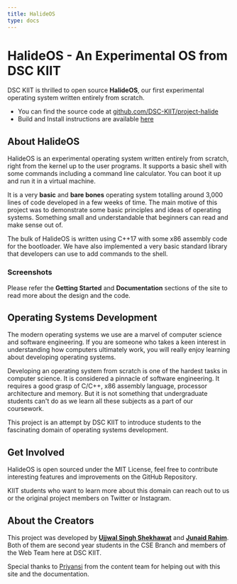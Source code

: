 ```yaml
---
title: HalideOS
type: docs
---
```


#  HalideOS - An Experimental OS from DSC KIIT

DSC KIIT is thrilled to open source **HalideOS**, our first experimental operating system written entirely 
from scratch.

* You can find the source code at [github.com/DSC-KIIT/project-halide](https://github.com/DSC-KIIT/project-halide)
* Build and Install instructions are available [here](/docs/Getting-Started/Running-Halide/)

## About HalideOS

HalideOS is an experimental operating system written entirely from scratch, right from the kernel up to the user programs. It supports 
a basic shell with some commands including a command line calculator. You can boot it up and run it in a virtual machine.

It is a very **basic** and **bare bones** operating system totalling around 3,000 lines of code developed in a few weeks of time. The
main motive of this project was to demonstrate some basic principles and ideas of operating systems. Something small and understandable that
beginners can read and make sense out of.

The bulk of HalideOS is written using C++17 with some x86 assembly code for the bootloader. We have also implemented a very basic standard library
that developers can use to add commands to the shell.

### Screenshots


Please refer the **Getting Started** and **Documentation** sections of the site to read more about the design and the code.

## Operating Systems Development

The modern operating systems we use are a marvel of computer science and software engineering. If you are someone 
who takes a keen interest in understanding how computers ultimately work, you will really enjoy learning about 
developing operating systems. 

Developing an operating system from scratch is one of the hardest tasks in computer science. It is considered a 
pinnacle of software engineering. It requires a good grasp of C/C++, x86 assembly language, processor architecture and memory. 
But it is not something that undergraduate students can't do as we learn all these subjects as a part of our coursework. 

This project is an attempt by DSC KIIT to introduce students to the fascinating domain of operating systems development.

## Get Involved

HalideOS is open sourced under the MIT License, feel free to contribute interesting features and improvements on the 
GitHub Repository.

KIIT students who want to learn more about this domain can reach out to us or the original project members on 
Twitter or Instagram.


## About the Creators

This project was developed by [**Ujjwal Singh Shekhawat**](https://twitter.com/UjjwalSinghShe2) and [**Junaid Rahim**](https://twitter.com/junaidrahim31). Both of them are second year students in the CSE Branch and members of the Web Team here at DSC KIIT.

Special thanks to [Priyansi](https://twitter.com/iiverveii) from the content team for helping out with this site and the documentation.